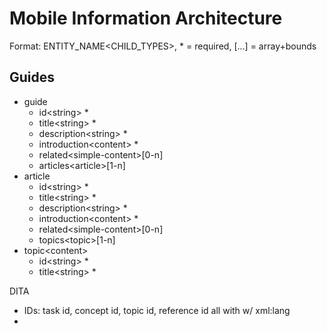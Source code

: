 Mobile Information Architecture
===============================

Format:  ENTITY_NAME\<CHILD_TYPES>, * = required, [...] = array+bounds

Guides
------
- guide
  - id\<string> *
  - title\<string> *
  - description\<string> *
  - introduction\<content> *
  - related\<simple-content>[0-n]
  - articles\<article>[1-n]
- article
  - id\<string> *
  - title\<string> *
  - description\<string> *
  - introduction\<content> *
  - related\<simple-content>[0-n]
  - topics\<topic>[1-n]
- topic\<content>
  - id\<string> *
  - title\<string> *

DITA
  - IDs: task id, concept id, topic id, reference id all with w/ xml:lang
  - <title>
  - <shortdesc>
  - Body: <conbody>, <taskbody>, <body> (topic) 




Training
--------
- class
  - id\<string> *
  - title\<string> *
  - description\<string> *
  - introduction\<content> *
  - related\<simple-content>[0-n]
  - dependencies\<simple-content>[0-n]
  - lessons\<lesson>[1-n]
- lesson
  - id\<string> *
  - title\<string> *
  - description\<string> *
  - introduction\<content> *
  - related\<simple-content>[0-n]
  - tasks\<task>[1-n]
- task\<content>
  - id\<string> *
  - title\<string> *

DITA:
  <learningAssessment id=>  <learningAssessmentbody>  <learningPostAssessmentRef>
  <learningContent id=>     <learningContentbody>     <learningContentRef>
  <learningOverview id=>    <learningOverviewbody>    <learningOverviewRef>
  <learningPlan id=>        <learningPlanbody>        <learningPlanRef>
  <learningSummary id=>     <learningSummarybody>     <learningSummaryRef>

  <title>
  <shortdesc>
  <lcIntro>
  <lcAudience>
  <lcObjective>
  <lcDuration>
  <lcInteraction>
  <lsTrueFalse id=>
  <lcAsset>
  <lcAnswerOption> <lcAnswerOptionGroup>
  <lcReview>
  <lcResources>
  
  <task id>
  <taskbody>



Sets
----
- set
  - id\<string> *
  - title\<string> *
  - description\<string> *
  - introduction\<content> *
  - related\<simple-content>[0-n]
  - items\<set | class | guide | page>[1-n]

Linking
-------
- link
  - target-id\<string> *
- external-link
  - target\<string> *

DITA: EXTERNAL/Internal: <related-links> <link ref=""> <linktext>
      INTERNAL: Cross-references are also stored in the relationship table of the ditamap.

Content
-------
- simple-content\<link | external-link | emphasis | strong>[1-n]
- content\<link | external-link | emphasis | strong | paragraph | ordered-list | unordered-list | description-list | image | figure | note | section | subsection | table | code | code-set>[1-n]
- emphasis\<string>
-     DITA: <i>
- strong\<string>
-      DITA: <b>
- paragraph\<string>
-     DITA: <p>
- ordered-list\<list-item>[1-n]
-     DITA: <ol>
- unordered-list\<list-item>[1-n]
-     DITA: <ul> and 
-     DITA: <dl> (definition lists: term with definition)
-     DITA: <li> (for unordered and order lists)
- list-item\<simple-content>
-     DITA: <sl> <sli>(simple lists: short phrases w/o bullets)

- description-list\<description-list-item>[1-n]
- description-list-item
  - title\<simple-content> *
  - description\<content> *
      DITA: Definition list: <dl> <dlentry> <dt> <dd>  
      DITA: Parameter list: <parml> <plentry> <pt> <pd>


- image
  - source\<string> *
  - description\<string> *
  - width\<string>
  - height\<string>
      DITA: <image placement align width height href> <alt>
        

- figure
  - image\<image> *
  - caption\<simple-content>
  - importance\<string>(primary | secondary | tertiary) *
      DITA: <fig> <title> <desc> <image placement align width height href> <alt>


- note\<content-type>
  - type\<string>(note | tip | caution) *
      DITA: <note type=" tip, note, important, warning, caution, attention, remember, etc ">


- section\<content-type>
  - id\<string> *
  - title\<string> *
      DITA: <section id=""><title> (title is optional)


- subsection\<content-type>
  - title\<string> *
      DITA: no sub-sections. Individual files can be children topics of parent topics.
            Grouping of topics are done through the dita map.


- table
  - header\<cell>[0-n]
  - rows\<row>[1-n] 
- row\<cell>[1-n]
- cell\<content>
  - colspan\<int>
  - rowspan\<int>
      DITA: <table frame="" id=""> <title> <tgroup cols=""> 
            <colspec colname="c1" colnum="1" colwidth="1*"/> <thead> <row> <entry>



- code\<string>
- code-set\<code>[1-n]
  - language\<string> *
      DITA: <codeph> (paragragh) 
            <codeblock outputclass=""> (code block with language processing)
            <coderef> (code sample that are external but imported during processing)


Entity
------
- entity
  - name<string> *
- ctor
  - entity-name<string> *
  - name<string> *
- property
  - entity-name<string> *
  - name<string> *
- method
  - entity-name<string> *
  - name<string> *
